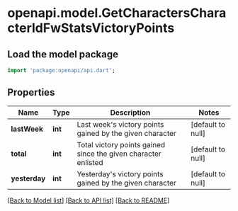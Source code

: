 # openapi.model.GetCharactersCharacterIdFwStatsVictoryPoints

## Load the model package
```dart
import 'package:openapi/api.dart';
```

## Properties
Name | Type | Description | Notes
------------ | ------------- | ------------- | -------------
**lastWeek** | **int** | Last week&#39;s victory points gained by the given character | [default to null]
**total** | **int** | Total victory points gained since the given character enlisted | [default to null]
**yesterday** | **int** | Yesterday&#39;s victory points gained by the given character | [default to null]

[[Back to Model list]](../README.md#documentation-for-models) [[Back to API list]](../README.md#documentation-for-api-endpoints) [[Back to README]](../README.md)


